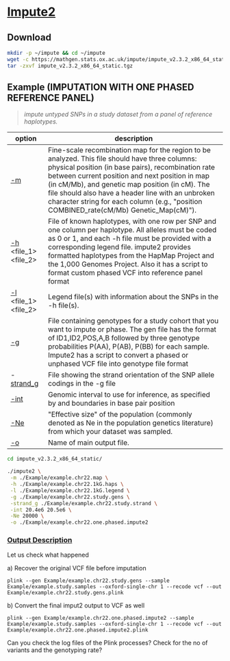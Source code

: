 # [Impute2](https://mathgen.stats.ox.ac.uk/impute/impute_v2.html)


## Download

```bash
mkdir -p ~/impute && cd ~/impute
wget -c https://mathgen.stats.ox.ac.uk/impute/impute_v2.3.2_x86_64_static.tgz
tar -zxvf impute_v2.3.2_x86_64_static.tgz
```


## Example (IMPUTATION WITH ONE PHASED REFERENCE PANEL)

> *impute untyped SNPs in a study dataset from a panel of reference haplotypes.*

| option                | description                                                                                                                            | 
|-----------------------|----------------------------------------------------------------------------------------------------------------------------------------| 
| [-m](https://mathgen.stats.ox.ac.uk/impute/impute_v2.html#-m) <file>             | Fine-scale recombination map for the region to be analyzed. This file should have three columns: physical position (in base pairs), recombination rate between current position and next position in map (in cM/Mb), and genetic map position (in cM). The file should also have a header line with an unbroken character string for each column (e.g., "position COMBINED_rate(cM/Mb) Genetic_Map(cM)").       | 
| [-h](https://mathgen.stats.ox.ac.uk/impute/impute_v2.html#-h)  <file_1>  <file_2>  | File of known haplotypes, with one row per SNP and one column per haplotype. All alleles must be coded as 0 or 1, and each -h file must be provided with a corresponding legend file. impute2 provides formatted haplotypes from the HapMap Project and the 1,000 Genomes Project. Also it has a script to format custom phased VCF into reference panel format                      | 
| [-l](https://mathgen.stats.ox.ac.uk/impute/impute_v2.html#-l) <file_1> <file_2>  | Legend file(s) with information about the SNPs in the -h file(s).                                                                      | 
| [-g](https://mathgen.stats.ox.ac.uk/impute/impute_v2.html#-g) <file>             | File containing genotypes for a study cohort that you want to impute or phase. The gen file has the format of ID1,ID2,POS,A,B followed by three genotype probabilities P(AA), P(AB), P(BB) for each sample. Impute2 has a script to convert a phased or unphased VCF file into genotype file format                                                        | 
| -[strand_g](https://mathgen.stats.ox.ac.uk/impute/impute_v2.html#-strand_g) <file>      | File showing the strand orientation of the SNP allele codings in the -g file                                                           | 
| [-int](https://mathgen.stats.ox.ac.uk/impute/impute_v2.html#-int) <lower> <upper>  | Genomic interval to use for inference, as specified by <lower> and <upper> boundaries in base pair position                            | 
| [-Ne](https://mathgen.stats.ox.ac.uk/impute/impute_v2.html#-ne) <int>             | "Effective size" of the population (commonly denoted as Ne in the population genetics literature) from which your dataset was sampled. | 
| [-o](https://mathgen.stats.ox.ac.uk/impute/impute_v2.html#-o)                    | Name of main output file.                                                                                                              | 



```bash
cd impute_v2.3.2_x86_64_static/

./impute2 \
 -m ./Example/example.chr22.map \
 -h ./Example/example.chr22.1kG.haps \
 -l ./Example/example.chr22.1kG.legend \
 -g ./Example/example.chr22.study.gens \
 -strand_g ./Example/example.chr22.study.strand \
 -int 20.4e6 20.5e6 \
 -Ne 20000 \
 -o ./Example/example.chr22.one.phased.impute2
```


### [Output Description](http://mathgen.stats.ox.ac.uk/impute/concordance_table_description.html)

Let us check what happened

a) Recover the original VCF file before imputation 
```
plink --gen Example/example.chr22.study.gens --sample Example/example.study.samples --oxford-single-chr 1 --recode vcf --out Example/example.chr22.study.gens.plink
```
b) Convert the final imput2 output to VCF as well
```
plink --gen Example/example.chr22.one.phased.impute2 --sample Example/example.study.samples --oxford-single-chr 1 --recode vcf --out Example/example.chr22.one.phased.impute2.plink
```

Can you check the log files of the Plink processes?
Check for the no of variants and the genotyping rate?
